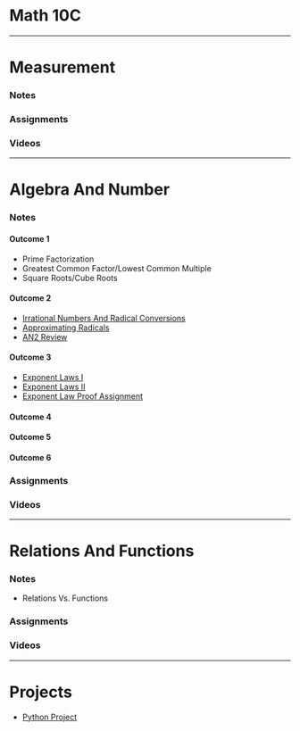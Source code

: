 # Math 10C 
---
# Measurement 
### Notes
### Assignments
### Videos
---
# Algebra And Number 
### Notes 
#### Outcome 1 
* Prime Factorization 
* Greatest Common Factor/Lowest Common Multiple
* Square Roots/Cube Roots 

#### Outcome 2
* <a href="https://mrfanning.github.io/Math10/AN/AN2/AN2I.pdf"> Irrational Numbers And Radical Conversions </a>
* <a href="https://mrfanning.github.io/Math10/AN/AN2/AN2II.pdf"> Approximating Radicals </a>
* <a href="https://mrfanning.github.io/Math10/AN/AN2/AN2Review.pdf"> AN2 Review </a>

#### Outcome 3
* <a href="https://mrfanning.github.io/Math10/AN/AN3/AN3I.pdf"> Exponent Laws I </a>
* <a href="https://mrfanning.github.io/Math10/AN/AN3/AN3II.pdf"> Exponent Laws II </a>
* <a href="https://mrfanning.github.io/Math10/AN/AN3/AN3Proofs.pdf"> Exponent Law Proof Assignment </a>

#### Outcome 4
#### Outcome 5
#### Outcome 6
### Assignments
### Videos
---
# Relations And Functions 
### Notes 
* Relations Vs. Functions
### Assignments
### Videos
---
# Projects
* <a href="https://mrfanning.github.io/MrFanning.github.io-PythonProject/"> Python Project </a> 

 
